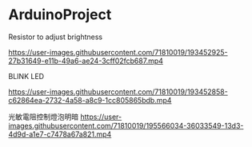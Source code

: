 # ArduinoProject

Resistor to adjust brightness


https://user-images.githubusercontent.com/71810019/193452925-27b31649-e11b-49a6-ae24-3cff02fcb687.mp4


BLINK LED


https://user-images.githubusercontent.com/71810019/193452858-c62864ea-2732-4a58-a8c9-1cc805865bdb.mp4



光敏電阻控制燈泡明暗
https://user-images.githubusercontent.com/71810019/195566034-36033549-13d3-4d9d-a1e7-c7478a67a821.mp4

